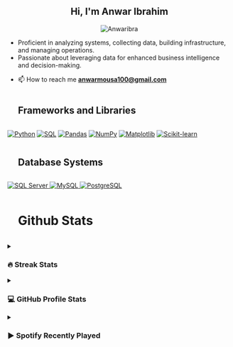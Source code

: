 <h2 align="center">Hi, I'm Anwar Ibrahim</h2>
<p align="center"> <img src="https://komarev.com/ghpvc/?username=Anwaribra&label=Profile%20views&color=000000&style=flat" alt="Anwaribra" /> </p>
<p>
	
- Proficient in analyzing systems, collecting data, building infrastructure, and managing operations. 
- Passionate about leveraging data for enhanced business intelligence and decision-making.
</p>


 - 📫 How to reach me **anwarmousa100@gmail.com**

<div id="user-content-toc"><ul align="left"><summary><h2 style="display: inline-block"> Frameworks and Libraries</h2></summary></ul></div>
<p>
<a href="https://www.python.org/"><img alt="Python" src="https://img.shields.io/badge/Python-3776AB?logo=python&logoColor=fff&style=flat"></a>
<a href="https://www.sql.org/"><img alt="SQL" src="https://img.shields.io/badge/SQL-27AE60?logo=sql&logoColor=fff&style=flat"></a>
<a href="https://pandas.pydata.org/"><img alt="Pandas" src="https://img.shields.io/badge/Pandas-29ABCA?logo=pandas&logoColor=fff&style=flat"></a>
<a href="https://numpy.org/"><img alt="NumPy" src="https://img.shields.io/badge/NumPy-%230077B5.svg?&logo=numpy&logoColor=white"></a>
<a href="https://matplotlib.org/"><img alt="Matplotlib" src="https://img.shields.io/badge/Matplotlib-%232768A2.svg?&logo=matplotlib&logoColor=white"></a>
<a href="https://scikit-learn.org/stable/"><img alt="Scikit-learn" src="https://img.shields.io/badge/Scikit--learn-%23007ACC.svg?&logo=scikit-learn&logoColor=white"></a>
</p>

<div id="user-content-toc">
    <ul align="left">
        <summary>
            <h2 style="display: inline-block"> Database Systems</h2>
        </summary>
    </ul>
    <p>
        <a href="https://www.microsoft.com/en-us/sql/">
            <img alt="SQL Server" src="https://img.shields.io/badge/SQL%20Server-27AE60?logo=mssql&logoColor=fff&style=flat">
        </a>
        <a href="https://www.mysql.com/">
            <img alt="MySQL" src="https://img.shields.io/badge/MySQL-%2300f?logo=mysql&logoColor=white&style=flat">
        </a>
        <a href="https://www.postgresql.org/">
            <img alt="PostgreSQL" src="https://img.shields.io/badge/PostgreSQL-%233174C0?logo=postgresql&logoColor=fff&style=flat">
        </a>
    </p>
</div>

<!-- Github account stats header-->
<div id="user-content-toc"><ul align=><summary><h1 style="display: inline-block">Github Stats</h1></summary></ul></div>


<details><summary><h3> 🔥 Streak Stats</h3></summary>
<p align="center"><img src="https://github-readme-streak-stats.herokuapp.com/?user=Anwaribra&theme=tokyonight_duo" alt="i-godz" /></p></details>

<!-- Github account stats -->
<details><summary><h3>💻 GitHub Profile Stats</h3></summary>
<p align="center">
    <a href="https://github.com/anuraghazra/github-readme-stats">
	    <img alt="Anwaribra's Github Stats" src="https://github-readme-stats.vercel.app/api?username=Anwaribra&show_icons=true&count_private=true&locale=en&theme=tokyonight&layout=compact" height="230px"/></a>
	  <img src="https://github-readme-stats.vercel.app/api/top-langs?username=Anwaribra&langs_count=10&show_icons=true&locale=en&theme=tokyonight" alt="Anwaribra" height="230px"/>
<br/>
  </p>
</details>

<details>
    <summary><h3>▶️ Spotify Recently Played</h3></summary>
    <br />
    <img src="https://spotify-recently-played-readme.vercel.app/api?user=31kqkihxgmvdz72fam2xukgwputq" />
</details>







